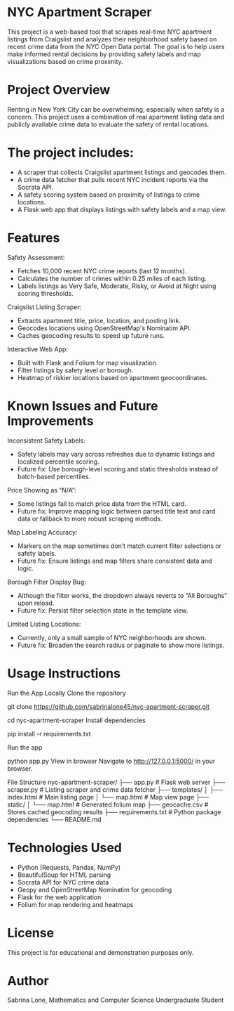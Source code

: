 # NYC Apartment Scraper
This project is a web-based tool that scrapes real-time NYC apartment listings from Craigslist and analyzes their neighborhood safety based on recent crime data from the NYC Open Data portal. The goal is to help users make informed rental decisions by providing safety labels and map visualizations based on crime proximity.

# Project Overview
Renting in New York City can be overwhelming, especially when safety is a concern. This project uses a combination of real apartment listing data and publicly available crime data to evaluate the safety of rental locations.

# The project includes:
- A scraper that collects Craigslist apartment listings and geocodes them.
- A crime data fetcher that pulls recent NYC incident reports via the Socrata API.
- A safety scoring system based on proximity of listings to crime locations.
- A Flask web app that displays listings with safety labels and a map view.

# Features
Safety Assessment:
- Fetches 10,000 recent NYC crime reports (last 12 months).
- Calculates the number of crimes within 0.25 miles of each listing.
- Labels listings as Very Safe, Moderate, Risky, or Avoid at Night using scoring thresholds.
  
Craigslist Listing Scraper:
- Extracts apartment title, price, location, and posting link.
- Geocodes locations using OpenStreetMap's Nominatim API.
- Caches geocoding results to speed up future runs.
  
Interactive Web App:
- Built with Flask and Folium for map visualization.
- Filter listings by safety level or borough.
- Heatmap of riskier locations based on apartment geocoordinates.

# Known Issues and Future Improvements
Inconsistent Safety Labels:
- Safety labels may vary across refreshes due to dynamic listings and localized percentile scoring.
- Future fix: Use borough-level scoring and static thresholds instead of batch-based percentiles.

Price Showing as “N/A”:
- Some listings fail to match price data from the HTML card.
- Future fix: Improve mapping logic between parsed title text and card data or fallback to more robust scraping methods.

Map Labeling Accuracy:
- Markers on the map sometimes don’t match current filter selections or safety labels.
- Future fix: Ensure listings and map filters share consistent data and logic.

Borough Filter Display Bug:
- Although the filter works, the dropdown always reverts to “All Boroughs” upon reload.
- Future fix: Persist filter selection state in the template view.

Limited Listing Locations:
- Currently, only a small sample of NYC neighborhoods are shown.
- Future fix: Broaden the search radius or paginate to show more listings.

# Usage Instructions
Run the App Locally
Clone the repository

git clone https://github.com/sabrinalone45/nyc-apartment-scraper.git  

cd nyc-apartment-scraper
Install dependencies

pip install -r requirements.txt

Run the app

python app.py
View in browser
Navigate to http://127.0.0.1:5000/ in your browser.

File Structure
nyc-apartment-scraper/
├── app.py                  # Flask web server
├── scraper.py              # Listing scraper and crime data fetcher
├── templates/
│   ├── index.html          # Main listing page
│   └── map.html            # Map view page
├── static/
│   └── map.html            # Generated folium map
├── geocache.csv            # Stores cached geocoding results
├── requirements.txt        # Python package dependencies
└── README.md

# Technologies Used
- Python (Requests, Pandas, NumPy)
- BeautifulSoup for HTML parsing
- Socrata API for NYC crime data
- Geopy and OpenStreetMap Nominatim for geocoding
- Flask for the web application
- Folium for map rendering and heatmaps

# License
This project is for educational and demonstration purposes only.

# Author
Sabrina Lone, Mathematics and Computer Science Undergraduate Student
